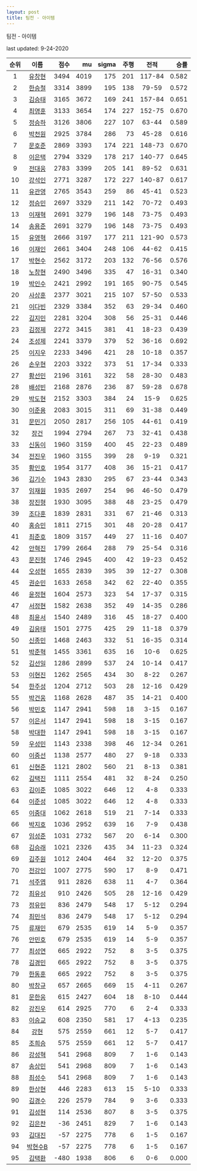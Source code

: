 ```yaml
---
layout: post
title: 팀전 - 아이템
---
```



팀전 - 아이템


last updated: 9-24-2020

| 순위 | 이름 | 점수 | mu | sigma | 주행 | 전적 | 승률 |
|:---:|:---:|---:|---:|---:|---:|:---:|---:|
| 1 | [유창현](../yuchanghyeon) | 3494 | 4019 | 175 | 201 | 117-84 | 0.582 |
| 2 | [한승철](../hanseungcheol) | 3314 | 3899 | 195 | 138 | 79-59 | 0.572 |
| 3 | [김승태](../gimseungtae) | 3165 | 3672 | 169 | 241 | 157-84 | 0.651 |
| 4 | [최영훈](../choiyeonghun) | 3133 | 3654 | 174 | 227 | 152-75 | 0.670 |
| 5 | [정승하](../jeongseungha) | 3126 | 3806 | 227 | 107 | 63-44 | 0.589 |
| 6 | [박천원](../bakcheonwon) | 2925 | 3784 | 286 | 73 | 45-28 | 0.616 |
| 7 | [문호준](../munhojun) | 2869 | 3393 | 174 | 221 | 148-73 | 0.670 |
| 8 | [이은택](../ieuntaek) | 2794 | 3329 | 178 | 217 | 140-77 | 0.645 |
| 9 | [전대웅](../jeondaewoong) | 2783 | 3399 | 205 | 141 | 89-52 | 0.631 |
| 10 | [강석인](../gangseokin) | 2771 | 3287 | 172 | 227 | 140-87 | 0.617 |
| 11 | [유관영](../yugwanyeong) | 2765 | 3543 | 259 | 86 | 45-41 | 0.523 |
| 12 | [정승민](../jeongseungmin) | 2697 | 3329 | 211 | 142 | 70-72 | 0.493 |
| 13 | [이재혁](../ijaehyeok) | 2691 | 3279 | 196 | 148 | 73-75 | 0.493 |
| 14 | [송용준](../songyongjun) | 2691 | 3279 | 196 | 148 | 73-75 | 0.493 |
| 15 | [유영혁](../yuyeonghyeok) | 2666 | 3197 | 177 | 211 | 121-90 | 0.573 |
| 16 | [이재인](../ijaein) | 2661 | 3404 | 248 | 106 | 44-62 | 0.415 |
| 17 | [박현수](../bakhyeonsu) | 2562 | 3172 | 203 | 132 | 76-56 | 0.576 |
| 18 | [노창현](../nochanghyeon) | 2490 | 3496 | 335 | 47 | 16-31 | 0.340 |
| 19 | [박인수](../bakinsu) | 2421 | 2992 | 191 | 165 | 90-75 | 0.545 |
| 20 | [사상훈](../sasanghun) | 2377 | 3021 | 215 | 107 | 57-50 | 0.533 |
| 21 | [이다빈](../idabin) | 2329 | 3384 | 352 | 63 | 29-34 | 0.460 |
| 22 | [김지민](../gimjimin) | 2281 | 3204 | 308 | 56 | 25-31 | 0.446 |
| 23 | [김정제](../gimjeongje) | 2272 | 3415 | 381 | 41 | 18-23 | 0.439 |
| 24 | [조성제](../joseongje) | 2241 | 3379 | 379 | 52 | 36-16 | 0.692 |
| 25 | [이지우](../ijiu) | 2233 | 3496 | 421 | 28 | 10-18 | 0.357 |
| 26 | [손우현](../sonuhyeon) | 2203 | 3322 | 373 | 51 | 17-34 | 0.333 |
| 27 | [황선민](../hwangseongmin) | 2196 | 3161 | 322 | 58 | 28-30 | 0.483 |
| 28 | [배성빈](../baeseongbin) | 2168 | 2876 | 236 | 87 | 59-28 | 0.678 |
| 29 | [박도현](../bakdohyeon) | 2152 | 3303 | 384 | 24 | 15-9 | 0.625 |
| 30 | [이준용](../ijunyong) | 2083 | 3015 | 311 | 69 | 31-38 | 0.449 |
| 31 | [문민기](../munmingi) | 2050 | 2817 | 256 | 105 | 44-61 | 0.419 |
| 32 | [장건](../janggeon) | 1994 | 2794 | 267 | 73 | 32-41 | 0.438 |
| 33 | [신동이](../shindongi) | 1960 | 3159 | 400 | 45 | 22-23 | 0.489 |
| 34 | [전진우](../jeonjinwoo) | 1960 | 3155 | 399 | 28 | 9-19 | 0.321 |
| 35 | [황인호](../hwanginho) | 1954 | 3177 | 408 | 36 | 15-21 | 0.417 |
| 36 | [김기수](../gimgisu) | 1943 | 2830 | 295 | 67 | 23-44 | 0.343 |
| 37 | [임재원](../imjaewon) | 1935 | 2697 | 254 | 96 | 46-50 | 0.479 |
| 38 | [장진형](../jangjinhyeong) | 1930 | 3095 | 388 | 48 | 23-25 | 0.479 |
| 39 | [조다훈](../jodahun) | 1839 | 2831 | 331 | 67 | 21-46 | 0.313 |
| 40 | [홍승민](../hongseungmin) | 1811 | 2715 | 301 | 48 | 20-28 | 0.417 |
| 41 | [최준호](../choijunho) | 1809 | 3157 | 449 | 27 | 11-16 | 0.407 |
| 42 | [안혁진](../anhyeokjin) | 1799 | 2664 | 288 | 79 | 25-54 | 0.316 |
| 43 | [문진형](../munjinhyeong) | 1746 | 2945 | 400 | 42 | 19-23 | 0.452 |
| 44 | [오성현](../oseonghyeon) | 1655 | 2839 | 395 | 39 | 12-27 | 0.308 |
| 45 | [권순민](../gweonsoonmin) | 1633 | 2658 | 342 | 62 | 22-40 | 0.355 |
| 46 | [윤정현](../yunjeonghyeon) | 1604 | 2573 | 323 | 54 | 17-37 | 0.315 |
| 47 | [서정현](../seojeonghyeon) | 1582 | 2638 | 352 | 49 | 14-35 | 0.286 |
| 48 | [최윤서](../choiyunseo) | 1540 | 2489 | 316 | 45 | 18-27 | 0.400 |
| 49 | [김응태](../gimeungtae) | 1501 | 2775 | 425 | 29 | 11-18 | 0.379 |
| 50 | [신종민](../shinjongmin) | 1468 | 2463 | 332 | 51 | 16-35 | 0.314 |
| 51 | [박준혁](../bakjunhyeok) | 1455 | 3361 | 635 | 16 | 10-6 | 0.625 |
| 52 | [김선일](../gimseonil) | 1286 | 2899 | 537 | 24 | 10-14 | 0.417 |
| 53 | [이현진](../ihyeonjin) | 1262 | 2565 | 434 | 30 | 8-22 | 0.267 |
| 54 | [한주성](../hanjuseong) | 1204 | 2712 | 503 | 28 | 12-16 | 0.429 |
| 55 | [박건웅](../bakgeonung) | 1168 | 2628 | 487 | 35 | 14-21 | 0.400 |
| 56 | [박민호](../bakminho) | 1147 | 2941 | 598 | 18 | 3-15 | 0.167 |
| 57 | [이은서](../ieunseo) | 1147 | 2941 | 598 | 18 | 3-15 | 0.167 |
| 58 | [박대한](../bakdaehan) | 1147 | 2941 | 598 | 18 | 3-15 | 0.167 |
| 59 | [우성민](../useongmin) | 1143 | 2338 | 398 | 46 | 12-34 | 0.261 |
| 60 | [이중선](../ijungseon) | 1138 | 2577 | 480 | 27 | 9-18 | 0.333 |
| 61 | [신현준](../shinhyeonjun) | 1121 | 2802 | 560 | 21 | 8-13 | 0.381 |
| 62 | [김택진](../gimtaekjin) | 1111 | 2554 | 481 | 32 | 8-24 | 0.250 |
| 63 | [김이준](../gimijun) | 1085 | 3022 | 646 | 12 | 4-8 | 0.333 |
| 64 | [이준성](../ijunseong) | 1085 | 3022 | 646 | 12 | 4-8 | 0.333 |
| 65 | [이중대](../ijungdae) | 1062 | 2618 | 519 | 21 | 7-14 | 0.333 |
| 66 | [박지호](../bakjiho) | 1036 | 2952 | 639 | 16 | 7-9 | 0.438 |
| 67 | [임성준](../imseongjun) | 1031 | 2732 | 567 | 20 | 6-14 | 0.300 |
| 68 | [김승래](../gimseungrae) | 1021 | 2326 | 435 | 34 | 11-23 | 0.324 |
| 69 | [김주원](../gimjuwon) | 1012 | 2404 | 464 | 32 | 12-20 | 0.375 |
| 70 | [전강인](../jeongangin) | 1007 | 2775 | 590 | 17 | 8-9 | 0.471 |
| 71 | [석주엽](../seokjuyeob) | 911 | 2826 | 638 | 11 | 4-7 | 0.364 |
| 72 | [최유성](../choiyuseong) | 910 | 2426 | 505 | 28 | 12-16 | 0.429 |
| 73 | [정유민](../jeongyumin) | 836 | 2479 | 548 | 17 | 5-12 | 0.294 |
| 74 | [최민석](../choiminseok) | 836 | 2479 | 548 | 17 | 5-12 | 0.294 |
| 75 | [류재민](../ryujaemin) | 679 | 2535 | 619 | 14 | 5-9 | 0.357 |
| 76 | [안민호](../anminho) | 679 | 2535 | 619 | 14 | 5-9 | 0.357 |
| 77 | [최성연](../choiseongyeon) | 665 | 2922 | 752 | 8 | 3-5 | 0.375 |
| 78 | [김경민](../gimgyeongmin) | 665 | 2922 | 752 | 8 | 3-5 | 0.375 |
| 79 | [한동훈](../handonghun) | 665 | 2922 | 752 | 8 | 3-5 | 0.375 |
| 80 | [박창규](../bakchanggyu) | 657 | 2665 | 669 | 15 | 4-11 | 0.267 |
| 81 | [문한웅](../munhanung) | 615 | 2427 | 604 | 18 | 8-10 | 0.444 |
| 82 | [강진우](../gangjinwu) | 614 | 2925 | 770 | 6 | 2-4 | 0.333 |
| 83 | [이승교](../iseunggyo) | 608 | 2350 | 581 | 17 | 4-13 | 0.235 |
| 84 | [강현](../ganghyeon) | 575 | 2559 | 661 | 12 | 5-7 | 0.417 |
| 85 | [조희승](../joheeseung) | 575 | 2559 | 661 | 12 | 5-7 | 0.417 |
| 86 | [강성혁](../gangseonghyeok) | 541 | 2968 | 809 | 7 | 1-6 | 0.143 |
| 87 | [송상민](../songsangmin) | 541 | 2968 | 809 | 7 | 1-6 | 0.143 |
| 88 | [최성수](../choiseongsu) | 541 | 2968 | 809 | 7 | 1-6 | 0.143 |
| 89 | [한상현](../hansanghyeon) | 446 | 2283 | 613 | 15 | 5-10 | 0.333 |
| 90 | [김경수](../gimgyeongsu) | 226 | 2579 | 784 | 9 | 3-6 | 0.333 |
| 91 | [김성현](../gimseonghyeon) | 114 | 2536 | 807 | 8 | 3-5 | 0.375 |
| 92 | [김은찬](../gimeunchan) | -36 | 2451 | 829 | 7 | 1-6 | 0.143 |
| 93 | [김대진](../gimdaejin) | -57 | 2275 | 778 | 6 | 1-5 | 0.167 |
| 94 | [박현수B](../bakhyeonsu-b) | -57 | 2275 | 778 | 6 | 1-5 | 0.167 |
| 95 | [김택환](../gimtaekhwan) | -480 | 1938 | 806 | 6 | 0-6 | 0.000 |
